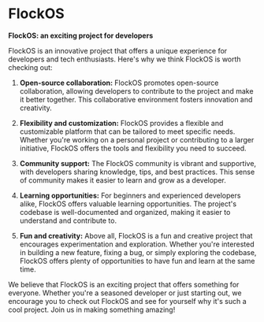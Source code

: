# FlockOS
**FlockOS: an exciting project for developers**

FlockOS is an innovative project that offers a unique experience for developers and tech enthusiasts. Here's why we think FlockOS is worth checking out:

1. **Open-source collaboration:** FlockOS promotes open-source collaboration, allowing developers to contribute to the project and make it better together. This collaborative environment fosters innovation and creativity.

2. **Flexibility and customization:** FlockOS provides a flexible and customizable platform that can be tailored to meet specific needs. Whether you're working on a personal project or contributing to a larger initiative, FlockOS offers the tools and flexibility you need to succeed.

3. **Community support:** The FlockOS community is vibrant and supportive, with developers sharing knowledge, tips, and best practices. This sense of community makes it easier to learn and grow as a developer.

4. **Learning opportunities:** For beginners and experienced developers alike, FlockOS offers valuable learning opportunities. The project's codebase is well-documented and organized, making it easier to understand and contribute to.

5. **Fun and creativity:** Above all, FlockOS is a fun and creative project that encourages experimentation and exploration. Whether you're interested in building a new feature, fixing a bug, or simply exploring the codebase, FlockOS offers plenty of opportunities to have fun and learn at the same time.

We believe that FlockOS is an exciting project that offers something for everyone. Whether you're a seasoned developer or just starting out, we encourage you to check out FlockOS and see for yourself why it's such a cool project. Join us in making something amazing!
